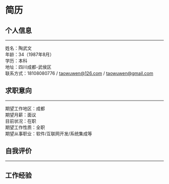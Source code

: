 

# 简历

## 个人信息
<hr />

姓名：陶武文 \
年龄：34（1987年8月） \
学历：本科 \
地址：四川成都-武侯区 \
联系方式：18108080776 / taowuwen@126.com / taowuwen@gmail.com

## 求职意向
<hr />

期望工作地区：成都 \
期望月薪：面议 \
目前状况：在职 \
期望工作性质：全职 \
期望从事职业：软件/互联网开发/系统集成等

## 自我评价
<hr />


## 工作经验



